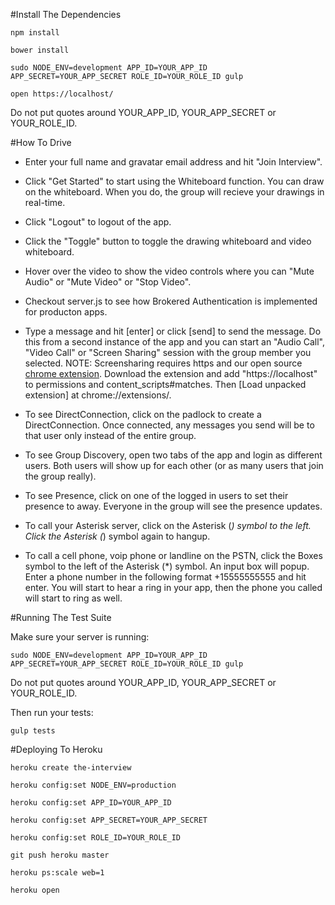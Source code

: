 #Install The Dependencies

```
npm install

bower install

sudo NODE_ENV=development APP_ID=YOUR_APP_ID APP_SECRET=YOUR_APP_SECRET ROLE_ID=YOUR_ROLE_ID gulp

open https://localhost/
```

Do not put quotes around YOUR_APP_ID, YOUR_APP_SECRET or YOUR_ROLE_ID.

#How To Drive
- Enter your full name and gravatar email address and hit "Join Interview".


- Click "Get Started" to start using the Whiteboard function. You can draw on the whiteboard. When you do, the group will recieve your drawings in real-time.


- Click "Logout" to logout of the app.


- Click the "Toggle" button to toggle the drawing whiteboard and video whiteboard.


- Hover over the video to show the video controls where you can "Mute Audio" or "Mute Video" or "Stop Video".


- Checkout server.js to see how Brokered Authentication is implemented for producton apps.


- Type a message and hit [enter] or click [send] to send the message. Do this from a second instance of the app and you can start an "Audio Call", "Video Call" or "Screen Sharing" session with the group member you selected. NOTE: Screensharing requires https and our open source [chrome extension](https://github.com/respoke/respoke-chrome-extension). Download the extension and add "https://localhost" to permissions and content_scripts#matches. Then [Load unpacked extension] at chrome://extensions/.


- To see DirectConnection, click on the padlock to create a DirectConnection. Once connected, any messages you send will be to that user only instead of the entire group.


- To see Group Discovery, open two tabs of the app and login as different users. Both users will show up for each other (or as many users that join the group really).


- To see Presence, click on one of the logged in users to set their presence to away. Everyone in the group will see the presence updates.


- To call your Asterisk server, click on the Asterisk (*) symbol to the left. Click the Asterisk (*) symbol again to hangup.


- To call a cell phone, voip phone or landline on the PSTN, click the Boxes symbol to the left of the Asterisk (*) symbol. An input box will popup. Enter a phone number in the following format +15555555555 and hit enter. You will start to hear a ring in your app, then the phone you called will start to ring as well.


#Running The Test Suite

Make sure your server is running:

```
sudo NODE_ENV=development APP_ID=YOUR_APP_ID APP_SECRET=YOUR_APP_SECRET ROLE_ID=YOUR_ROLE_ID gulp
```

Do not put quotes around YOUR_APP_ID, YOUR_APP_SECRET or YOUR_ROLE_ID.

Then run your tests:
```
gulp tests
```


#Deploying To Heroku
```
heroku create the-interview

heroku config:set NODE_ENV=production

heroku config:set APP_ID=YOUR_APP_ID

heroku config:set APP_SECRET=YOUR_APP_SECRET

heroku config:set ROLE_ID=YOUR_ROLE_ID

git push heroku master

heroku ps:scale web=1

heroku open
```
